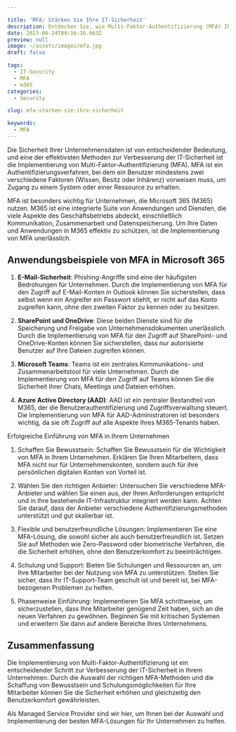 ```yaml
---

title: 'MFA: Stärken Sie Ihre IT-Sicherheit'
description: Entdecken Sie, wie Multi-Faktor-Authentifizierung (MFA) Ihre IT-Sicherheit in Microsoft 365 stärkt und welche Best Practices Sie befolgen sollten.
date: 2023-06-24T09:16:16.663Z
preview: null
image: ~/assets/images/mfa.jpg
draft: false

tags:
  - IT-Security
  - MFA
  - m365
categories:
  - Security

slug: mfa-starken-sie-ihre-sicherheit

keywords:
  - MFA
---
```


Die Sicherheit Ihrer Unternehmensdaten ist von entscheidender Bedeutung, und eine der effektivsten Methoden zur Verbesserung der IT-Sicherheit ist die Implementierung von Multi-Faktor-Authentifizierung (MFA). MFA ist ein Authentifizierungsverfahren, bei dem ein Benutzer mindestens zwei verschiedene Faktoren (Wissen, Besitz oder Inhärenz) vorweisen muss, um Zugang zu einem System oder einer Ressource zu erhalten.

MFA ist besonders wichtig für Unternehmen, die Microsoft 365 (M365) nutzen. M365 ist eine integrierte Suite von Anwendungen und Diensten, die viele Aspekte des Geschäftsbetriebs abdeckt, einschließlich Kommunikation, Zusammenarbeit und Datenspeicherung. Um Ihre Daten und Anwendungen in M365 effektiv zu schützen, ist die Implementierung von MFA unerlässlich.

## Anwendungsbeispiele von MFA in Microsoft 365

1. **E-Mail-Sicherheit**: Phishing-Angriffe sind eine der häufigsten Bedrohungen für Unternehmen. Durch die Implementierung von MFA für den Zugriff auf E-Mail-Konten in Outlook können Sie sicherstellen, dass selbst wenn ein Angreifer ein Passwort stiehlt, er nicht auf das Konto zugreifen kann, ohne den zweiten Faktor zu kennen oder zu besitzen.

2. **SharePoint und OneDrive**: Diese beiden Dienste sind für die Speicherung und Freigabe von Unternehmensdokumenten unerlässlich. Durch die Implementierung von MFA für den Zugriff auf SharePoint- und OneDrive-Konten können Sie sicherstellen, dass nur autorisierte Benutzer auf Ihre Dateien zugreifen können.

3. **Microsoft Teams**: Teams ist ein zentrales Kommunikations- und Zusammenarbeitstool für viele Unternehmen. Durch die Implementierung von MFA für den Zugriff auf Teams können Sie die Sicherheit Ihrer Chats, Meetings und Dateien erhöhen.

4. **Azure Active Directory (AAD)**: AAD ist ein zentraler Bestandteil von M365, der die Benutzerauthentifizierung und Zugriffsverwaltung steuert. Die Implementierung von MFA für AAD-Administratoren ist besonders wichtig, da sie oft Zugriff auf alle Aspekte Ihres M365-Tenants haben.

Erfolgreiche Einführung von MFA in Ihrem Unternehmen

1. Schaffen Sie Bewusstsein: Schaffen Sie Bewusstsein für die Wichtigkeit von MFA in Ihrem Unternehmen. Erklären Sie Ihren Mitarbeitern, dass MFA nicht nur für Unternehmenskonten, sondern auch für ihre persönlichen digitalen Konten von Vorteil ist.

2. Wählen Sie den richtigen Anbieter: Untersuchen Sie verschiedene MFA-Anbieter und wählen Sie einen aus, der Ihren Anforderungen entspricht und in Ihre bestehende IT-Infrastruktur integriert werden kann. Achten Sie darauf, dass der Anbieter verschiedene Authentifizierungsmethoden unterstützt und gut skalierbar ist.

3. Flexible und benutzerfreundliche Lösungen: Implementieren Sie eine MFA-Lösung, die sowohl sicher als auch benutzerfreundlich ist. Setzen Sie auf Methoden wie Zero-Password oder biometrische Verfahren, die die Sicherheit erhöhen, ohne den Benutzerkomfort zu beeinträchtigen.

4. Schulung und Support: Bieten Sie Schulungen und Ressourcen an, um Ihre Mitarbeiter bei der Nutzung von MFA zu unterstützen. Stellen Sie sicher, dass Ihr IT-Support-Team geschult ist und bereit ist, bei MFA-bezogenen Problemen zu helfen.

5. Phasenweise Einführung: Implementieren Sie MFA schrittweise, um sicherzustellen, dass Ihre Mitarbeiter genügend Zeit haben, sich an die neuen Verfahren zu gewöhnen. Beginnen Sie mit kritischen Systemen und erweitern Sie dann auf andere Bereiche Ihres Unternehmens.

## Zusammenfassung

Die Implementierung von Multi-Faktor-Authentifizierung ist ein entscheidender Schritt zur Verbesserung der IT-Sicherheit in Ihrem Unternehmen. Durch die Auswahl der richtigen MFA-Methoden und die Schaffung von Bewusstsein und Schulungsmöglichkeiten für Ihre Mitarbeiter können Sie die Sicherheit erhöhen und gleichzeitig den Benutzerkomfort gewährleisten.

Als Managed Service Provider sind wir hier, um Ihnen bei der Auswahl und Implementierung der besten MFA-Lösungen für Ihr Unternehmen zu helfen.

